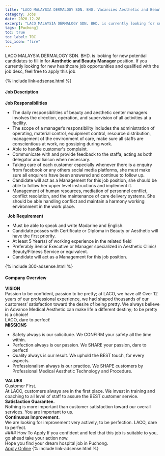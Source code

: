 ```yaml
---
title: "LACO MALAYSIA DERMALOGY SDN. BHD. Vacancies Aesthetic and Beauty Manager" 
category: Jobs 
date: 2020-12-28 
excerpt: "LACO MALAYSIA DERMALOGY SDN. BHD. is currently looking for suitable person to fill in the Aesthetic and Beauty Manager which positioned at Puchong" 
tags: [Puchong] 
toc: true 
toc_label: TOC 
toc_icon: "fire" 
--- 
```


<p>LACO MALAYSIA DERMALOGY SDN. BHD. is looking for new potential candidates to fill in for <b>Aesthetic and Beauty Manager</b> position. If you currently looking for new healthcare job opportunities and qualified with the job desc, feel free to apply this job.
</p>{% include link-adsense.html %} 
<div><div><div><h4>Job Description</h4></div></div><div><div><span><div><div><strong>Job Responsibilities</strong>&#160;<ul><li>The daily responsibilities of beauty and aesthetic center managers involves the direction, operation, and supervision of all activities at a facility.</li><li>The scope of a manager&#8217;s responsibility includes the administration of operating, material control, equipment control, resource distribution, management of the environment of care, make sure all staffs are conscientious at work, no gossiping during work.</li><li>Able to handle customer's complaint.</li><li>Communicate with and provide feedback to the staffa, acting as both delegator and liaison when necessary.&#160;</li><li>Taking care of each customer especially whenever there is a enquiry from facebook or any others social media platforms, she must make sure all enquirers have been answered and continue to follow up.</li><li>Candidate will act as a Management for this job position, she should be able to follow her upper level instructions and implement it.</li><li>Management of human resources, mediation of personnel conflict, conflict resolution, and the maintenance of care delivery systems. She should be able handling conflict and maintain a harmony working environment in the work place.</li></ul>&#160;&#160;<strong>Job Requirement</strong>&#160;<ul><li>Must be able to speak and write Madarine and English.</li><li>Candidate posses with Certificate or Diploma in Beauty or Aesthetic will have the first priority.</li><li>At least 5 Year(s) of working experience in the related field</li><li>Preferably Senior Executive or Manager specialized in Aesthetic Clinic/ Beauty/Fitness Service or equivalent.</li><li>Candidate will act as a Management for this job position.</li></ul></div></div></span></div></div></div> 
{% include 300-adsense.html %} 
<div><div><div><h4>Company Overview</h4></div></div><div><div><span><div><div><strong>VISION</strong></div>
<div>Passion to be confident, passion to be pretty; at LACO, we have all! Over 12 years of our professional experience, we had shaped thousands of our customers&#8217; satisfaction toward the desire of being pretty. We always believe in Advance Medical Aesthetic can make life a different destiny; to be pretty is a choice!</div>
<div>LACO, dare to perfect!</div>
<div><strong>MISSIONS</strong></div>
<ul>
<li>Safety always is our solicitude. We CONFIRM your safety all the time within.</li>
<li>Perfection always is our passion. We SHARE your passion, dare to perfect!</li>
<li>Quality always is our result. We uphold the BEST touch, for every aspects.</li>
<li>Professionalism always is our practice. We SHAPE customers by Professional Medical Aesthetic Technology and Procedure.</li>
</ul>
<div><strong>VALUES</strong></div>
<div>Customer First.<br>
At LACO, customers always are in the first place. We invest in training and coaching to all level of staff to assure the BEST customer service.</div>
<div><strong>Satisfaction Guarantee.</strong><br>
Nothing is more important than customer satisfaction toward our overall services. You are important to us.</div>
<div><strong>Continuous Improvement.</strong><br>
We are looking for improvement very actively, to be perfection. LACO, dare to perfect.&#160;</div></div></span></div></div></div> 
#### How To Apply 
If you confident and feel that this job is suitable to you, go ahead take your action now. <br/> 
Hope you find your dream hospital job in Puchong. <br/> 
<a href="https://www.jobstreet.com.my/en/job/aesthetic-and-beauty-manager-4447575?jobId=jobstreet-my-job-4447575&sectionRank=2&token=0~84b3b92f-fe39-4c9a-a123-79e7e5cc63e6&fr=SRP%20View%20In%20New%20Ta" class="btn btn--warning" target="_blank" rel="nofollow noopenner">Apply Online</a> 
{% include link-adsense.html %} 